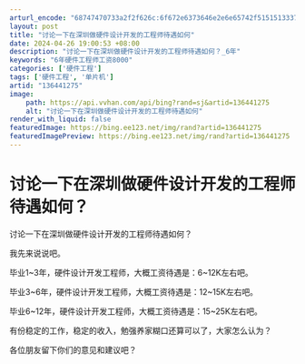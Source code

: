 ```yaml
---
arturl_encode: "68747470733a2f2f626c:6f672e6373646e2e6e65742f5151513337313432393539342f:61727469636c652f64657461696c732f313336343431323735"
layout: post
title: "讨论一下在深圳做硬件设计开发的工程师待遇如何"
date: 2024-04-26 19:00:53 +08:00
description: "讨论一下在深圳做硬件设计开发的工程师待遇如何？_6年"
keywords: "6年硬件工程师工资8000"
categories: ['硬件工程']
tags: ['硬件工程', '单片机']
artid: "136441275"
image:
    path: https://api.vvhan.com/api/bing?rand=sj&artid=136441275
    alt: "讨论一下在深圳做硬件设计开发的工程师待遇如何"
render_with_liquid: false
featuredImage: https://bing.ee123.net/img/rand?artid=136441275
featuredImagePreview: https://bing.ee123.net/img/rand?artid=136441275
---
```


# 讨论一下在深圳做硬件设计开发的工程师待遇如何？

讨论一下在深圳做硬件设计开发的工程师待遇如何？

我先来说说吧。

毕业1~3年，硬件设计开发工程师，大概工资待遇是：6~12K左右吧。

毕业3~6年，硬件设计开发工程师，大概工资待遇是：12~15K左右吧。

毕业6~12年，硬件设计开发工程师，大概工资待遇是：15~25K左右吧。

有份稳定的工作，稳定的收入，勉强养家糊口还算可以了，大家怎么认为？

各位朋友留下你们的意见和建议吧？